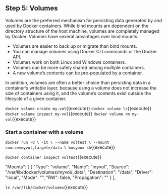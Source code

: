 ## Step 5: Volumes

Volumes are the preferred mechanism for persisting data generated by and used by Docker containers. While bind mounts are dependent on the directory structure of the host machine, volumes are completely managed by Docker. Volumes have several advantages over bind mounts:

* Volumes are easier to back up or migrate than bind mounts.
* You can manage volumes using Docker CLI commands or the Docker API.
* Volumes work on both Linux and Windows containers.
* Volumes can be more safely shared among multiple containers.
* A new volume’s contents can be pre-populated by a container.

In addition, volumes are often a better choice than persisting data in a container’s writable layer, because using a volume does not increase the size of containers using it, and the volume’s contents exist outside the lifecycle of a given container.


`docker volume create my-vol`{{execute}}
`docker volume ls`{{execute}}
`docker volume inspect my-vol`{{execute}}
`docker volume rm my-vol`{{execute}}

### Start a container with a volume
`
docker run -d \
  -it \
  --name voltest \
  --mount source=myvol,target=/data \
  busybox sh
`{{execute}}

`docker container inspect voltest`{{execute}}

"Mounts": [
    {
        "Type": "volume",
        "Name": "myvol",
        "Source": "/var/lib/docker/volumes/myvol/_data",
        "Destination": "/data",
        "Driver": "local",
        "Mode": "",
        "RW": false,
        "Propagation": ""
    }
],

`ls /var/lib/docker/volumes`{{execute}}
